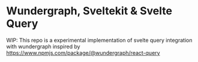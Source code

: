 # Wundergraph, Sveltekit & Svelte Query

WIP: This repo is a experimental implementation of svelte query integration with wundergraph inspired by https://www.npmjs.com/package/@wundergraph/react-query
